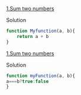 [1.Sum two numbers](https://www.jschallenger.com/javascript-practice/javascript-fundamentals/sum-two-numbers-javascript)

Solution 
    
```js
function Myfunction(a, b){
    return a + b
}
```



[1.Sum two numbers](https://www.jschallenger.com/javascript-practice/javascript-fundamentals/comparison-strict-equality)


Solution

```js
function myFunction(a, b){
a===b?true:false
}